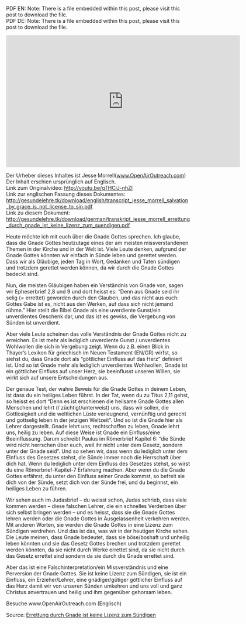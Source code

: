 <!--fi  fi-->

<!--vid  vid-->

<!--t Errettung durch Gnade ist keine Lizenz zum Sündigen t-->
<!--d PDF EN  Note  There is a file embedded within this post, please visit this post to download the file. PDF DE  Note  There is a file embedded within d-->

<div class="pf-content"><p>PDF EN: Note: There is a file embedded within this post, please visit this post to download the file.<br />
PDF DE: Note: There is a file embedded within this post, please visit this post to download the file.</p>
<p><iframe width="640" height="360" src="http://www.youtube.com/embed/qTHCiJ-nhZI?feature=oembed" frameborder="0" allowfullscreen></iframe></p>
<p>Der Urheber dieses Inhaltes ist Jesse Morrell(<a href="www.OpenAirOutreach.com">www.OpenAirOutreach.com</a>)<br />
Der Inhalt erschien ursprünglich auf Englisch.<br />
Link zum Originalvideo: <a href="http://gesundelehre.tk/?feed-stats-url=aHR0cDovL3lvdXR1LmJlL3FUSENpSi1uaFpJ&feed-stats-url-post-id=202">http://youtu.be/qTHCiJ-nhZI</a><br />
Link zur englischen Fassung dieses Dokumentes: <a href="http://gesundelehre.tk/?feed-stats-url=aHR0cDovL2dlc3VuZGVsZWhyZS50ay9kb3dubG9hZC9lbmdsaXNoL3RyYW5zY3JpcHRfamVzc2VfbW9ycmVsbF9zYWx2YXRpb25fYnlfZ3JhY2VfaXNfbm90X2xpY2Vuc2VfdG9fc2luLnBkZg%3D%3D&feed-stats-url-post-id=202">http://gesundelehre.tk/download/english/transcript_jesse_morrell_salvation_by_grace_is_not_license_to_sin.pdf</a><br />
Link zu diesem Dokument: <a href="http://gesundelehre.tk/?feed-stats-url=aHR0cDovL2dlc3VuZGVsZWhyZS50ay9kb3dubG9hZC9nZXJtYW4vdHJhbnNrcmlwdF9qZXNzZV9tb3JyZWxsX2VycmV0dHVuZ19kdXJjaF9nbmFkZV9pc3Rfa2VpbmVfbGl6ZW56X3p1bV9zdWVuZGlnZW4ucGRm&feed-stats-url-post-id=202">http://gesundelehre.tk/download/german/transkript_jesse_morrell_errettung_durch_gnade_ist_keine_lizenz_zum_suendigen.pdf</a></p>
<p>Heute möchte ich mit euch über die Gnade Gottes sprechen. Ich glaube, dass die Gnade Gottes heutzutage eines der am meisten missverstandenen Themen in der Kirche und in der Welt ist. Viele Leute denken, aufgrund der Gnade Gottes könnten wir einfach in Sünde leben und gerettet werden. Dass wir als Gläubige, jeden Tag in Wort, Gedanken und Taten sündigen und trotzdem gerettet werden können, da wir durch die Gnade Gottes bedeckt sind.</p>
<p>Nun, die meisten Gläubigen haben ein Verständnis von Gnade von, sagen wir Epheserbrief 2,8 und 9 und dort heisst es: “Denn aus Gnade seid ihr selig (= errettet) geworden durch den Glauben, und das nicht aus euch: Gottes Gabe ist es, nicht aus den Werken, auf dass sich nicht jemand rühme.” Hier stellt die Bibel Gnade als eine uverdiente Gunst/ein unverdientes Geschenk dar, und das ist es gewiss, die Vergebung von Sünden ist unverdient.</p>
<p>Aber viele Leute scheinen das volle Verständnis der Gnade Gottes nicht zu erreichen. Es ist mehr als lediglich unverdiente Gunst / unverdientes Wohlwollen die sich in Vergebung zeigt. Wenn du z.B. einen Blick in Thayer’s Lexikon für griechisch im Neuen Testament (EN/GR) wirfst, so siehst du, dass Gnade dort als “göttlicher Einfluss auf das Herz” definiert ist. Und so ist Gnade mehr als lediglich unverdientes Wohlwollen, Gnade ist ein göttlicher Einfluss auf unser Herz, sie beeinflusst unseren Willen, sie wirkt sich auf unsere Entscheidungen aus.</p>
<p>Der genaue Test, der wahre Beweis für die Gnade Gottes in deinem Leben, ist dass du ein heiliges Leben führst. In der Tat, wenn du zu Titus 2,11 gehst, so heisst es dort “Denn es ist erschienen die heilsame Gnade Gottes allen Menschen und lehrt (/ züchtigt/unterweist) uns, dass wir sollen, die Gottlosigkeit und die weltlichen Lüste verleugnend, vernünftig und gerecht und gottselig leben in der jetzigen Weltzeit”. Und so ist die Gnade hier als Lehrer dargestellt. Gnade lehrt uns, rechtschaffen zu leben, Gnade lehrt uns, heilig zu leben. Auf diese Weise ist Gnade ein Einfluss/eine Beeinflussung. Darum schreibt Paulus im Römerbrief Kapitel 6: “die Sünde wird nicht herrschen über euch, weil ihr nicht unter dem Gesetz, sondern unter der Gnade seid”. Und so sehen wir, dass wenn du lediglich unter dem EInfluss des Gesetzes stehst, die Sünde immer noch die Herrschaft über dich hat. Wenn du lediglich unter dem Einfluss des Gesetzes stehst, so wirst du eine Römerbrief-Kapitel-7 Erfahrung machen. Aber wenn du die Gnade Gottes erfährst, du unter den Einfluss seiner Gnade kommst, so befreit sie dich von der Sünde, setzt dich von der Sünde frei, und du beginnst, ein heiliges Leben zu führen.</p>
<p>Wir sehen auch im Judasbrief – du weisst schon, Judas schrieb, dass viele kommen werden – diese falschen Lehrer, die ein schnelles Verderben über sich selbst bringen werden – und es heisst, dass sie die Gnade Gottes lehren werden oder die Gnade Gottes in Ausgelassenheit verkehren werden. Mit anderen Worten, sie werden die Gnade Gottes in eine Lizenz zum Sündigen verdrehen. Und das ist das, was wir in der heutigen Kirche sehen. Die Leute meinen, dass Gnade bedeutet, dass sie böse/boshaft und unheilig leben könnten und sie das Gesetz Gottes brechen und trotzdem gerettet werden könnten, da sie nicht durch Werke errettet sind, da sie nicht durch das Gesetz errettet sind sondern da sie durch die Gnade errettet sind.</p>
<p>Aber das ist eine Falschinterpretation/ein Missverständnis und eine Perversion der Gnade Gottes. Sie ist keine Lizenz zum Sündigen, sie ist ein Einfluss, ein Erzieher/Lehrer, eine gnädiger/gütiger göttlicher Einfluss auf das Herz damit wir von unseren Sünden umkehren und uns voll und ganz Christus anvertrauen und heilig und ihm gegenüber gehorsam leben.</p>
<p>Besuche www.OpenAirOutreach.com (Englisch)</p>
</div> <img src="http://gesundelehre.tk/?feed-stats-post-id=202" width="1" height="1" style="display: none;" />

Source: <a target="_blank" href="http://gesundelehre.tk/errettung-durch-gnade-ist-keine-lizenz-zum-suendigen/">Errettung durch Gnade ist keine Lizenz zum Sündigen</a>